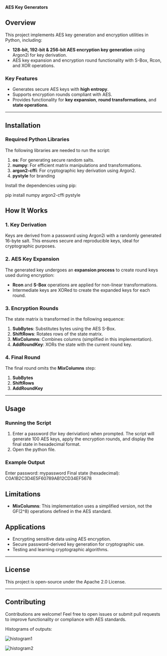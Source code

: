 **AES Key Generators**

## Overview
This project implements AES key generation and encryption utilities in Python, including:
- **128-bit, 192-bit & 256-bit AES encryption key generation** using Argon2i for key derivation.
- AES key expansion and encryption round functionality with S-Box, Rcon, and XOR operations.

### Key Features
- Generates secure AES keys with **high entropy**.
- Supports encryption rounds compliant with AES.
- Provides functionality for **key expansion**, **round transformations**, and **state operations**.

---

## Installation

### Required Python Libraries
The following libraries are needed to run the script:
1. **os**: For generating secure random salts.
2. **numpy**: For efficient matrix manipulations and transformations.
3. **argon2-cffi**: For cryptographic key derivation using Argon2.
4. **pystyle** for branding

Install the dependencies using pip:

pip install numpy argon2-cffi pystyle

## How It Works

### 1. Key Derivation
Keys are derived from a password using Argon2i with a randomly generated 16-byte salt.
This ensures secure and reproducible keys, ideal for cryptographic purposes.

### 2. AES Key Expansion
The generated key undergoes an **expansion process** to create round keys used during encryption:
- **Rcon** and **S-Box** operations are applied for non-linear transformations.
- Intermediate keys are XORed to create the expanded keys for each round.

### 3. Encryption Rounds
The state matrix is transformed in the following sequence:
1. **SubBytes**: Substitutes bytes using the AES S-Box.
2. **ShiftRows**: Rotates rows of the state matrix.
3. **MixColumns**: Combines columns (simplified in this implementation).
4. **AddRoundKey**: XORs the state with the current round key.

### 4. Final Round
The final round omits the **MixColumns** step:
1. **SubBytes**
2. **ShiftRows**
3. **AddRoundKey**

---

## Usage

### Running the Script
1. Enter a password (for key deriviation) when prompted. The script will generate 100 AES keys, apply the encryption rounds, and display the final state in hexadecimal format.
2. Open the python file.

### Example Output
Enter password: mypassword
Final state (hexadecimal):
C0A1B2C3D4E5F60789AB12CD34EF5678


## Limitations
- **MixColumns**: This implementation uses a simplified version, not the GF(2^8) operations defined in the AES standard.

## Applications
- Encrypting sensitive data using AES encryption.
- Secure password-derived key generation for cryptographic use.
- Testing and learning cryptographic algorithms.

---

## License
This project is open-source under the Apache 2.0 License.

--- 

## Contributing
Contributions are welcome! Feel free to open issues or submit pull requests to improve functionality or compliance with AES standards.

Histograms of outputs:

![histogram1](https://github.com/user-attachments/assets/6dab58b4-ec22-49ea-b6a5-8729ae4c398e)


![histogram2](https://github.com/user-attachments/assets/842ed410-c6d5-48bc-a733-cbf568d981b4)
